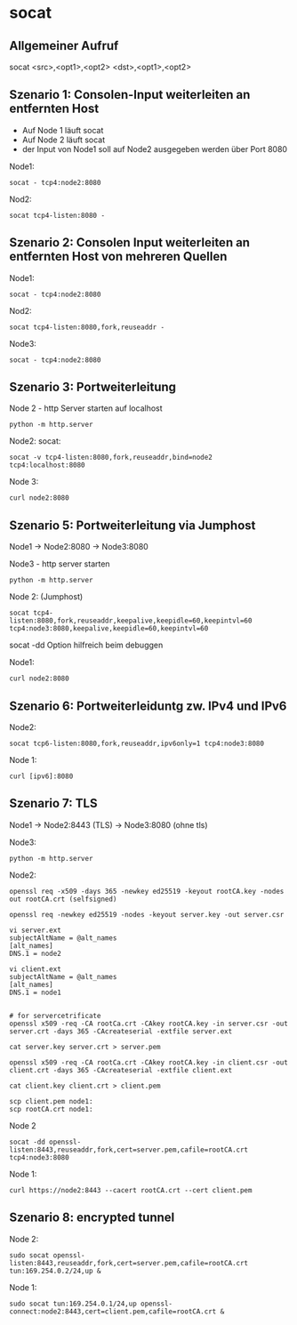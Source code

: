 # socat

## Allgemeiner Aufruf

socat \<src\>,\<opt1\>,\<opt2\> \<dst\>,\<opt1\>,\<opt2\>

## Szenario 1: Consolen-Input weiterleiten an entfernten Host

* Auf Node 1 läuft socat
* Auf Node 2 läuft socat
* der Input von Node1 soll auf Node2 ausgegeben werden über Port 8080

Node1:

```
socat - tcp4:node2:8080
```

Nod2: 

```
socat tcp4-listen:8080 -
```

## Szenario 2: Consolen Input weiterleiten an entfernten Host von mehreren Quellen

Node1:

```
socat - tcp4:node2:8080
```

Nod2: 

```
socat tcp4-listen:8080,fork,reuseaddr -
```

Node3:

```
socat - tcp4:node2:8080
```

## Szenario 3: Portweiterleitung 

Node 2 - http Server starten auf localhost

```
python -m http.server
```

Node2: socat:

```
socat -v tcp4-listen:8080,fork,reuseaddr,bind=node2 tcp4:localhost:8080
```

Node 3: 

```
curl node2:8080
```

## Szenario 5: Portweiterleitung via Jumphost

Node1 -> Node2:8080 -> Node3:8080

Node3 - http server starten

```
python -m http.server
```

Node 2: (Jumphost)

```
socat tcp4-listen:8080,fork,reuseaddr,keepalive,keepidle=60,keepintvl=60 tcp4:node3:8080,keepalive,keepidle=60,keepintvl=60
```
socat -dd Option hilfreich beim debuggen

Node1: 

```
curl node2:8080
```

## Szenario 6: Portweiterleiduntg zw. IPv4 und IPv6

Node2: 

```
socat tcp6-listen:8080,fork,reuseaddr,ipv6only=1 tcp4:node3:8080
```

Node 1: 

```
curl [ipv6]:8080
```

## Szenario 7: TLS 

Node1 -> Node2:8443 (TLS) -> Node3:8080 (ohne tls)

Node3: 
```
python -m http.server 
```

Node2: 
```
openssl req -x509 -days 365 -newkey ed25519 -keyout rootCA.key -nodes out rootCA.crt (selfsigned)

openssl req -newkey ed25519 -nodes -keyout server.key -out server.csr

vi server.ext
subjectAltName = @alt_names
[alt_names]
DNS.1 = node2

vi client.ext
subjectAltName = @alt_names
[alt_names]
DNS.1 = node1


# for servercetrificate
openssl x509 -req -CA rootCa.crt -CAkey rootCA.key -in server.csr -out server.crt -days 365 -CAcreateserial -extfile server.ext

cat server.key server.crt > server.pem

openssl x509 -req -CA rootCa.crt -CAkey rootCA.key -in client.csr -out client.crt -days 365 -CAcreateserial -extfile client.ext

cat client.key client.crt > client.pem

scp client.pem node1:
scp rootCA.crt node1:
```

Node 2
```
socat -dd openssl-listen:8443,reuseaddr,fork,cert=server.pem,cafile=rootCA.crt tcp4:node3:8080
```

Node 1:
```
curl https://node2:8443 --cacert rootCA.crt --cert client.pem
```

## Szenario 8: encrypted tunnel 

Node 2:
```
sudo socat openssl-listen:8443,reuseaddr,fork,cert=server.pem,cafile=rootCA.crt tun:169.254.0.2/24,up &
```

Node 1: 
```
sudo socat tun:169.254.0.1/24,up openssl-connect:node2:8443,cert=client.pem,cafile=rootCA.crt &
```

